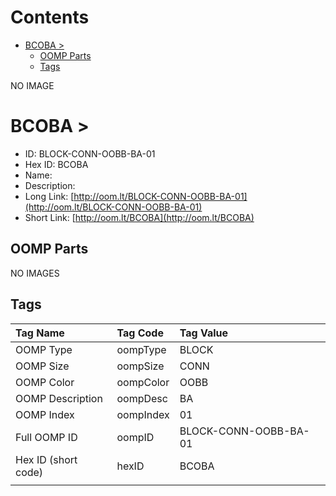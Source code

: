 



Contents
========

* [BCOBA > ](#bcoba--)
	* [OOMP Parts](#oomp-parts)
	* [Tags](#tags)
  
NO IMAGE  
# BCOBA > 

- ID: BLOCK-CONN-OOBB-BA-01
- Hex ID: BCOBA
- Name: 
- Description: 
- Long Link: [http://oom.lt/BLOCK-CONN-OOBB-BA-01](http://oom.lt/BLOCK-CONN-OOBB-BA-01)
- Short Link: [http://oom.lt/BCOBA](http://oom.lt/BCOBA)

## OOMP Parts
  
NO IMAGES  
## Tags
  

|Tag Name|Tag Code|Tag Value|
| :--- | :--- | :--- |
|OOMP Type|oompType|BLOCK|
|OOMP Size|oompSize|CONN|
|OOMP Color|oompColor|OOBB|
|OOMP Description|oompDesc|BA|
|OOMP Index|oompIndex|01|
|Full OOMP ID|oompID|BLOCK-CONN-OOBB-BA-01|
|Hex ID (short code)|hexID|BCOBA|
||||
